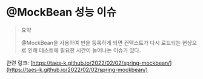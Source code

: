 # @MockBean 성능 이슈

> 요약
>
> @MockBean을 사용하여 빈을 등록하게 되면 컨텍스트가 다시 로드되는 현상으로 인해 테스트에 필요한 시간이 늘어나는 이슈가 있다.





관련 링크: [https://taes-k.github.io/2022/02/02/spring-mockbean/](https://taes-k.github.io/2022/02/02/spring-mockbean/)

